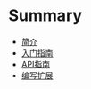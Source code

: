 # Summary

* [简介](README.md)
* [入门指南](chapter1.md)
* [API指南](API指南/README.md)
* [编写扩展](chapter3.md)

